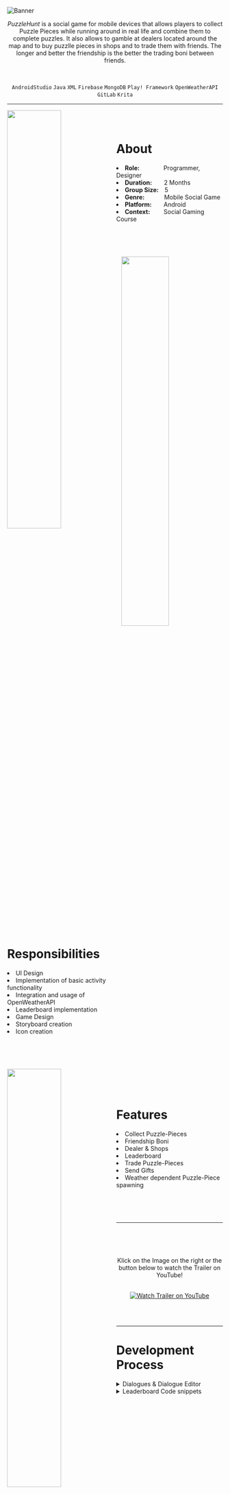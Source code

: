 ![Banner](https://user-images.githubusercontent.com/104200268/229340363-cde75b30-b776-4727-8847-1ac8496c8db4.png)
<p align="center"><i>PuzzleHunt</i> is a social game for mobile devices that allows players to collect Puzzle Pieces while running around in real life and combine them to complete puzzles. It also allows to gamble at dealers located around the map and to buy puzzlle pieces in shops and to trade them with friends. The longer and better the friendship is the better the trading boni between friends.</p>

<br>

<div align="center">
 
`AndroidStudio`
`Java`
`XML`
`Firebase`
`MongoDB`
`Play! Framework`
`OpenWeatherAPI`
`GitLab`
`Krita`

</div>

---

<p>
<img align="left" width="50%" height="auto" src="https://user-images.githubusercontent.com/104200268/229356173-6fc36fd0-479b-45f7-9951-6359514ab732.jpg">
 <br>
 <br>
<h1>About</h1>
<li><b>Role:</b>&emsp;&emsp;&emsp;&emsp;Programmer, Designer</li>
<li><b>Duration:</b>&emsp;&emsp;2 Months</li>
<li><b>Group Size:</b>&emsp;5</li>
<li><b>Genre:</b>&emsp;&emsp;&emsp;&nbsp;Mobile Social Game</li>
<li><b>Platform:</b>&emsp;&emsp;Android</li>
<li><b>Context:</b>&emsp;&emsp;&nbsp;Social Gaming Course</li>
</p>

<br>
<br>
<br>

<p>
<div>
<img align="right" width="47%" height="auto" src="https://user-images.githubusercontent.com/104200268/229356609-da4fde8a-7fe5-4a16-9e17-ee0c75489f78.jpg">
<br>
 <br>
<h1>Responsibilities</h1>
<li>UI Design</li>
<li>Implementation of basic activity functionality</li>
<li>Integration and usage of OpenWeatherAPI</li>
<li>Leaderboard implementation</li>
<li>Game Design</li>
<li>Storyboard creation</li>
<li>Icon creation</li>
<br>
</div>
</p>

<br>
 <br>
 
<p>
<div>
<img align="left" width="50%" height="auto" src="https://user-images.githubusercontent.com/104200268/229357404-977edd8f-7a90-4829-9a33-8aa3956f8cfb.jpg">
<br>
 <br>
 <br>
 <h1>Features</h1>
<li>Collect Puzzle-Pieces</li>
<li>Friendship Boni</li>
<li>Dealer & Shops</li>
<li>Leaderboard</li>
<li>Trade Puzzle-Pieces</li>
<li>Send Gifts</li>
<li>Weather dependent Puzzle-Piece spawning</li>
</div>
</p>

<br>
<br>
<br>

---


 <a href="http://www.youtube.com/watch?feature=player_embedded&v=zHgLsDbrP3M
" target="_blank"><img src="https://user-images.githubusercontent.com/104200268/227638337-fd73fd4e-50a8-41b3-9bd4-4d418f4fe416.png" 
alt="Watch Trailer on YouTube" align="right" width="60%" height="auto" border="10" /></a>
<br>
 <br>
  <br>
<div align="center"> Klick on the Image on the right or the button below to watch the Trailer on YouTube! 
<br>
<br>

 
[![Watch Trailer on YouTube](https://img.shields.io/badge/Watch%20Trailer-FF0000?logo=youtube&style=for-the-badge)](http://www.youtube.com/watch?feature=player_embedded&v=zHgLsDbrP3M) 

</div>

<br>
<br>


---

<p>
<h1>Development Process</h1>
<details>

  <summary>Dialogues & Dialogue Editor</summary>
 
 
 > <details> 
 >  <summary>Dialogues</summary>
 >  <br>
 >  <div align="center">
 >   
 >  <img src="" width="60%" height="auto">
 >  </div>
 > </details>
  


</details>

 <details> 
 <summary>Leaderboard Code snippets</summary>
 <br>
 > <details> 
 >  <summary>Leaderboard Activity class that collects all users and displays them sortet by XP Points</summary>
 >
 > ```java
 > public class LeaderboardActivity extends AppCompatActivity {
 >     private RecyclerView mRecyclerView;
 >     private LeaderboardAdapter mRecyclerAdapter;
 >     List<SetViewItem> items = new ArrayList<>();
 >     ArrayList<User> users = new ArrayList<User>();
 >     String name = "",xp = "";
 >     private final Gson gson = new Gson();
 >
 >     //Sets the layout and displays the users sortet by XP
 >     @Override
 >     protected void onCreate(Bundle savedInstanceState) {
 >         super.onCreate(savedInstanceState);
 >         setContentView(R.layout.activity_leaderboard);
 >         mRecyclerView = (RecyclerView) findViewById(R.id.leaderboard_recyclerview);
 >         mRecyclerAdapter = new LeaderboardAdapter(users);
 >         final LinearLayoutManager layoutManager = new LinearLayoutManager(this);
 >         layoutManager.setOrientation(LinearLayoutManager.VERTICAL);
 >         mRecyclerView.setLayoutManager(layoutManager);
 >         mRecyclerView.setAdapter(mRecyclerAdapter);
 >
 >         fetchUsers();
 >         sortUsersByXp();
 >         mRecyclerAdapter.notifyData(users);
 >     }
 >
 >     //Fetches the userdata from the database
 >     private void fetchUsers() {
 >         HTTPGetter get = new HTTPGetter();
 >         get.execute("user", "getAll");
 >         try {
 >             String getUserResult = get.get();
 >             if (!getUserResult.equals("{ }")) {
 >                 User[]userArr= gson.fromJson(getUserResult, User[].class);
 >                 for (User user : userArr){
 >                     users.add(user);
 >                 }
 >             }
 >         } catch (ExecutionException e) {
 >             e.printStackTrace();
 >         } catch (InterruptedException e) {
 >             e.printStackTrace();
 >         }
 >     }
 >
 >     //Sorts the Users by XP points
 >     private void sortUsersByXp(){
 >         Collections.sort(users);
 >     }
 > }
 > ```
 > </details> 
 <br>
 > <details> 
 >  <summary> User class with only relevant methods for the Leaderboard activity, namely the comparison of users by XP</summary>
 >
 > ```java
 >public class User implements Comparable{
 >    public String id;
 >    public String nickName;
 >    public Long xp;
 >    public List<String> friends;
 >    public String description;
 >
 >    public String getXP() {
 >        return this.xp.toString();
 >    }
 >
 >    //Compares the XP of the Users
 >    @Override
 >    public int compareTo(Object o) {
 >        int compareXp = Integer.parseInt(((User)o).getXP());
 >        return compareXp-Integer.parseInt(this.xp.toString());
 >    }
 >}
 > ```
 > </details>
 <br>
 > <details> 
 >  <summary>  Leaderboard Adapter that is used to dynamically display content</summary>
 >
 > ```java
 >public class LeaderboardAdapter extends RecyclerView.Adapter<LeaderboardAdapter.RecyclerItemViewHolder> {
 >    private ArrayList<User> myList;
 >    int mLastPosition = 0;
 >
 >        public LeaderboardAdapter(ArrayList<User> myList) {
 >            this.myList = myList;
 >        }
 >
 >        public RecyclerItemViewHolder onCreateViewHolder(ViewGroup parent, int viewType) {
 >            View view = LayoutInflater.from(parent.getContext()).inflate(R.layout.user_row, parent, false);
 >            RecyclerItemViewHolder holder = new RecyclerItemViewHolder(view);
 >            return holder;
 >        }
 >        @Override
 >        public void onBindViewHolder(RecyclerItemViewHolder holder, final int position) {
 >            Log.d("onBindViewHoler ", myList.size() + "");
 >            holder.etPlaceTextView.setText(Integer.toString(position+1));
 >            holder.etNameTextView.setText(myList.get(position).getName().toString());
 >            holder.etXPTextView.setText(myList.get(position).getXP().toString());
 >           holder.crossImage.setImageResource(R.drawable.profile_pic1);
 >            mLastPosition =position;
 >        }
 >        @Override
 >        public int getItemCount() {
 >            return(null != myList?myList.size():0);
 >        }
 >        public void notifyData(ArrayList<User> myList) {
 >            Log.d("notifyData ", myList.size() + "");
 >            this.myList = myList;
 >            notifyDataSetChanged();
 >        }
 >        public class RecyclerItemViewHolder extends RecyclerView.ViewHolder {
 >            private final TextView etPlaceTextView;
 >            private final TextView etNameTextView;
 >            private final TextView etXPTextView;
 >            private CardView mainLayout;
 >            public ImageView crossImage;
 >            public RecyclerItemViewHolder(final View parent) {
 >                super(parent);
 >                etPlaceTextView = (TextView) parent.findViewById(R.id.place_textView);
 >                etNameTextView = (TextView) parent.findViewById(R.id.name_textView2);
 >                etXPTextView = (TextView) parent.findViewById(R.id.xp_textView2);
 >                crossImage = (ImageView) parent.findViewById(R.id.user_pic_imageView);
 >                mainLayout = (CardView) parent.findViewById(R.id.user_CardView);
 >            }
 >        }
 >    }
 > ```
 > <br>
 > XML file for the leaderboard layout
 > 
 > ```xml
 ><?xml version="1.0" encoding="utf-8"?>
 ><androidx.constraintlayout.widget.ConstraintLayout xmlns:android="http://schemas.android.com/apk/res/android"
 >    xmlns:app="http://schemas.android.com/apk/res-auto"
 >    xmlns:tools="http://schemas.android.com/tools"
 >    android:layout_width="match_parent"
 >    android:layout_height="match_parent"
 >    android:padding="10dp"
 >    tools:context=".LeaderboardActivity">
 >
 >    <TextView
 >        android:id="@+id/leaderboard_text"
 >        android:layout_width="match_parent"
 >        android:layout_height="wrap_content"
 >        android:layout_marginTop="25dp"
 >        android:layout_marginBottom="25dp"
 >        android:fontFamily="sans-serif-black"
 >        android:text="Leaderboard"
 >        android:textAlignment="center"
 >        android:textAllCaps="false"
 >        android:textSize="40dp"
 >        app:layout_constraintBottom_toTopOf="@+id/guideline34"
 >        app:layout_constraintEnd_toEndOf="parent"
 >        app:layout_constraintHorizontal_bias="0.0"
 >        app:layout_constraintStart_toStartOf="parent"
 >        app:layout_constraintTop_toTopOf="parent"></TextView>
 >
 >    <androidx.constraintlayout.widget.Guideline
 >        android:id="@+id/guideline34"
 >        android:layout_width="wrap_content"
 >        android:layout_height="wrap_content"
 >        android:orientation="horizontal"
 >        app:layout_constraintGuide_begin="146dp" />
 >
 >    <androidx.recyclerview.widget.RecyclerView
 >        android:id="@+id/leaderboard_recyclerview"
 >        android:layout_width="0dp"
 >        android:layout_height="0dp"
 >        android:layout_marginTop="10dp"
 >        android:layout_marginBottom="25dp"
 >        app:layout_constraintBottom_toBottomOf="parent"
 >        app:layout_constraintEnd_toEndOf="parent"
 >        app:layout_constraintStart_toStartOf="parent"
 >        app:layout_constraintTop_toTopOf="@+id/guideline34" />
 >
 ></androidx.constraintlayout.widget.ConstraintLayout>
 > ```
 > <br>
 > XML file for each user row in the leaderboard
 > 
 > ```xml
 ><?xml version="1.0" encoding="utf-8"?>
 ><androidx.constraintlayout.widget.ConstraintLayout xmlns:android="http://schemas.android.com/apk/res/android"
 >    xmlns:app="http://schemas.android.com/apk/res-auto"
 >    xmlns:tools="http://schemas.android.com/tools"
 >    android:layout_width="match_parent"
 >    android:layout_height="wrap_content"
 >    android:orientation="vertical">
 > 
 >    <com.google.android.material.card.MaterialCardView
 >       android:id="@+id/user_CardView"
 >       android:layout_width="match_parent"
 >       android:layout_height="wrap_content"
 >       android:elevation="10dp"
 >       android:layout_marginBottom="10dp"
 >       app:layout_constraintBottom_toBottomOf="parent"
 >       app:layout_constraintEnd_toEndOf="parent"
 >       app:layout_constraintStart_toStartOf="parent"
 >       app:layout_constraintTop_toTopOf="parent">
 >
 >       <androidx.constraintlayout.widget.ConstraintLayout
 >           android:layout_width="match_parent"
 >           android:layout_height="match_parent"
 >           android:orientation="vertical">
 >
 >            <ImageView
 >               android:id="@+id/user_pic_imageView"
 >               android:layout_width="80dp"
 >               android:layout_height="80dp"
 >               android:layout_marginStart="5dp"
 >               android:layout_marginTop="5dp"
 >               android:layout_marginEnd="5dp"
 >               android:layout_marginBottom="5dp"
 >               app:layout_constraintBottom_toBottomOf="parent"
 >               app:layout_constraintEnd_toStartOf="@+id/guideline13"
 >               app:layout_constraintStart_toStartOf="@+id/guideline33"
 >               app:layout_constraintTop_toTopOf="parent"
 >               app:layout_constraintVertical_bias="0.0"
 >               tools:srcCompat="@drawable/avatar" />

            <TextView
                android:id="@+id/name_textView2"
                android:layout_width="wrap_content"
                android:layout_height="wrap_content"
                android:layout_marginStart="10dp"
                android:layout_marginTop="5dp"
                android:layout_marginBottom="5dp"
                android:text="Name: "
                app:layout_constraintBottom_toTopOf="@+id/guideline12"
                app:layout_constraintEnd_toEndOf="parent"
                app:layout_constraintHorizontal_bias="0.0"
                app:layout_constraintStart_toStartOf="@+id/guideline13"
                app:layout_constraintTop_toTopOf="parent" />

            <androidx.constraintlayout.widget.Guideline
                android:id="@+id/guideline12"
                android:layout_width="wrap_content"
                android:layout_height="wrap_content"
                android:orientation="horizontal"
                app:layout_constraintGuide_begin="41dp" />

            <androidx.constraintlayout.widget.Guideline
                android:id="@+id/guideline13"
                android:layout_width="wrap_content"
                android:layout_height="wrap_content"
                android:orientation="vertical"
                app:layout_constraintGuide_begin="161dp" />

            <TextView
                android:id="@+id/xp_textView2"
                android:layout_width="wrap_content"
                android:layout_height="wrap_content"
                android:layout_marginStart="10dp"
                android:layout_marginTop="5dp"
                android:layout_marginBottom="5dp"
                android:text="XP:"
                app:layout_constraintBottom_toBottomOf="parent"
                app:layout_constraintEnd_toEndOf="parent"
                app:layout_constraintHorizontal_bias="0.0"
                app:layout_constraintStart_toStartOf="@+id/guideline13"
                app:layout_constraintTop_toTopOf="@+id/guideline12" />

            <androidx.constraintlayout.widget.Guideline
                android:id="@+id/guideline33"
                android:layout_width="wrap_content"
                android:layout_height="wrap_content"
                android:orientation="vertical"
                app:layout_constraintGuide_begin="68dp" />

            <TextView
                android:id="@+id/place_textView"
                android:layout_width="wrap_content"
                android:layout_height="wrap_content"
                android:layout_marginStart="5dp"
                android:layout_marginTop="5dp"
                android:layout_marginEnd="5dp"
                android:layout_marginBottom="5dp"
                android:text="2"
                android:textSize="30dp"
                app:layout_constraintBottom_toBottomOf="parent"
                app:layout_constraintEnd_toStartOf="@+id/guideline33"
                app:layout_constraintStart_toStartOf="parent"
                app:layout_constraintTop_toTopOf="parent" />


        </androidx.constraintlayout.widget.ConstraintLayout>

    </com.google.android.material.card.MaterialCardView>

</androidx.constraintlayout.widget.ConstraintLayout>
 > ```
</details>
 <details>
  <summary>Thesis</summary>
 <br>
  
  > <div align="center"> 
  >  If you are interested in obtaining more information, you can download the final presentation and the bachelor's thesis using the links provided below. These resources contain valuable insights and details about the project.
  > <br>
  > <br>
  >
  > [Presentation.pdf](https://github.com/MarsonerLaura/KingdomOfMath/files/11094274/BA.Prasentation.pptx.pdf)
  > <br>
  >
  > [Thesis.pdf](https://github.com/MarsonerLaura/KingdomOfMath/files/11094238/Thesis.pdf)
  > <br>
  > <br>
  > Abstract
  > <br>
  > Serious games have shown promise as a tool to enhance the learning experience by generating higher intrinsic motivation than traditional learning methods. In this paper, a serious game called Kingdom of Math is developed that aims to teach mathematics to secondary school students using proven design principles. To this end, essential terms and concepts are described, and related work is analyzed. The requirements for such a serious game are outlined, and the approach and design decisions made are discussed and implemented. A user study is conducted to evaluate the developed game, and the results are presented and discussed. In addition, possible improvements and enhancements for this project in the future are suggested.
  > </div>
  > <br>
> 
   
</details>
 
</p>
